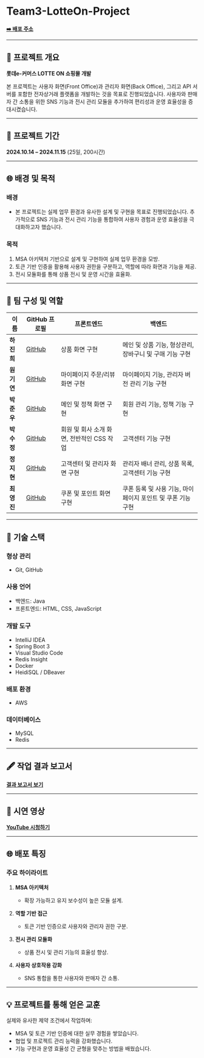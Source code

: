 # Team3-LotteOn-Project

[**➡️ 배포 주소**](http://ec2-43-202-32-28.ap-northeast-2.compute.amazonaws.com:8085/)

---

## 🌟 프로젝트 개요
**롯데e-커머스 LOTTE ON 쇼핑몰 개발**

본 프로젝트는 사용자 화면(Front Office)과 관리자 화면(Back Office), 그리고 API 서버를 포함한 전자상거래 플랫폼을 개발하는 것을 목표로 진행되었습니다. 사용자와 판매자 간 소통을 위한 SNS 기능과 전시 관리 모듈을 추가하여 편리성과 운영 효율성을 증대시켰습니다.

---

## 📅 프로젝트 기간
**2024.10.14 – 2024.11.15** (25일, 200시간)

---

## 🌐 배경 및 목적
### **배경**
- 본 프로젝트는 실제 업무 환경과 유사한 설계 및 구현을 목표로 진행되었습니다. 추가적으로 SNS 기능과 전시 관리 기능을 통합하여 사용자 경험과 운영 효율성을 극대화하고자 했습니다.

### **목적**
1. MSA 아키텍처 기반으로 설계 및 구현하여 실제 업무 환경을 모방.
2. 토큰 기반 인증을 활용해 사용자 권한을 구분하고, 역할에 따라 화면과 기능을 제공.
3. 전시 모듈화를 통해 상품 전시 및 운영 시간을 효율화.

---

## 🔧 팀 구성 및 역할

| **이름**      | **GitHub 프로필**                                            | **프론트엔드**                                             | **백엔드**                                                                                   |
|---------------|--------------------------------------------------------------|----------------------------------------------------------|----------------------------------------------------------------------------------------------|
| **하진희** | [GitHub](https://github.com/jin123346)                        | 상품 화면 구현                                          | 메인 및 상품 기능, 형상관리, 장바구니 및 구매 기능 구현                   |
| **원기연**| [GitHub](https://github.com/KYW99)                            | 마이페이지 주문/리뷰 화면 구현                             | 마이페이지 기능, 관리자 버전 관리 기능 구현                                     |
| **박준우**| [GitHub](https://github.com/Dangi90)                         | 메인 및 정책 화면 구현                                    | 회원 관리 기능, 정책 기능 구현                                                    |
| **박수정**| [GitHub](https://github.com/sujeonq)                        | 회원 및 회사 소개 화면, 전반적인 CSS 작업         | 고객센터 기능 구현                                                                    |
| **정지현**| [GitHub](https://github.com/jungmayo)                        | 고객센터 및 관리자 화면 구현                         | 관리자 배너 관리, 상품 목록, 고객센터 기능 구현                          |
| **최영진**| [GitHub](https://github.com/chldudwls)                     | 쿠폰 및 포인트 화면 구현                         | 쿠폰 등록 및 사용 기능, 마이페이지 포인트 및 쿠폰 기능 구현           |

---

## 🔢 기술 스택

### **형상 관리**
- Git, GitHub

### **사용 언어**
- 백엔드: Java
- 프론트엔드: HTML, CSS, JavaScript

### **개발 도구**
- IntelliJ IDEA
- Spring Boot 3
- Visual Studio Code
- Redis Insight
- Docker
- HeidiSQL / DBeaver

### **배포 환경**
- AWS

### **데이터베이스**
- MySQL
- Redis

---

## 🖋️ 작업 결과 보고서
[**결과 보고서 보기**](https://rigorous-pullover-060.notion.site/5-71184743218542b393115c30bacf0be0?pvs=4)

---

## 🎥 시연 영상
[**YouTube 시청하기**](https://youtu.be/zAxkudEVJoU?si=DOHBPiBwnwDovJPN)

---

## 🌐 배포 특징

### **주요 하이라이트**
1. **MSA 아키텍처**
   - 확장 가능하고 유지 보수성이 높은 모듈 설계.

2. **역할 기반 접근**
   - 토큰 기반 인증으로 사용자와 관리자 권한 구분.

3. **전시 관리 모듈화**
   - 상품 전시 및 관리 기능의 효율성 향상.

4. **사용자 상호작용 강화**
   - SNS 통합을 통한 사용자와 판매자 간 소통.

---

## 💡 프로젝트를 통해 얻은 교훈
실제와 유사한 제약 조건에서 작업하며:
- MSA 및 토큰 기반 인증에 대한 실무 경험을 쌓았습니다.
- 협업 및 프로젝트 관리 능력을 강화했습니다.
- 기능 구현과 운영 효율성 간 균형을 맞추는 방법을 배웠습니다.

